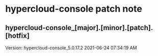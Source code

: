 # hypercloud-console patch note
## hypercloud-console_[major].[minor].[patch].[hotfix]
Version: hypercloud-console_5.0.17.2
2021-06-24  07:34:19 AM
